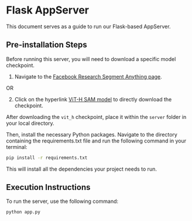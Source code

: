 # Flask AppServer

This document serves as a guide to run our Flask-based AppServer.

## Pre-installation Steps

Before running this server, you will need to download a specific model checkpoint. 

1. Navigate to the [Facebook Research Segment Anything page](https://github.com/facebookresearch/segment-anything#model-checkpoints).

OR

2. Click on the hyperlink [ViT-H SAM model](https://dl.fbaipublicfiles.com/segment_anything/sam_vit_h_4b8939.pth) to directly download the checkpoint.

After downloading the `vit_h` checkpoint, place it within the `server` folder in your local directory.

Then, install the necessary Python packages. Navigate to the directory containing the requirements.txt file and run the following command in your terminal:

```bash
pip install -r requirements.txt
```
This will install all the dependencies your project needs to run.

## Execution Instructions

To run the server, use the following command:

```bash
python app.py
```